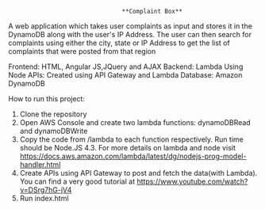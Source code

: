                                     **Complaint Box**

A web application which takes user complaints as input and stores it in the DynamoDB along with the user's IP Address.
The user can then search for complaints using either the city, state or IP Address to get the list of complaints that were posted from that region

Frontend: HTML, Angular JS,JQuery and AJAX 
Backend: Lambda Using Node
APIs: Created using API Gateway and Lambda
Database: Amazon DynamoDB

How to run this project:

1. Clone the repository
2. Open AWS Console and create two lambda functions: dynamoDBRead and dynamoDBWrite
3. Copy the code from /lambda to each function respectively. Run time should be Node.JS 4.3. For more details on lambda and node visit https://docs.aws.amazon.com/lambda/latest/dg/nodejs-prog-model-handler.html
4. Create APIs using API Gateway to post and fetch the data(with Lambda). You can find a very good tutorial at https://www.youtube.com/watch?v=DSrg7hG-jV4
5. Run index.html 


